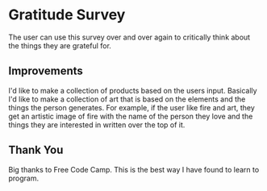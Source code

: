 # Gratitude Survey

The user can use this survey over and over again to critically think about the things they are grateful for.

## Improvements

I'd like to make a collection of products based on the users input. Basically I'd like to make a collection of art that is based on the elements and the things the person generates. For example, if the user like fire and art, they get an artistic image of fire with the name of the person they love and the things they are interested in written over the top of it.

## Thank You

Big thanks to Free Code Camp. This is the best way I have found to learn to program.